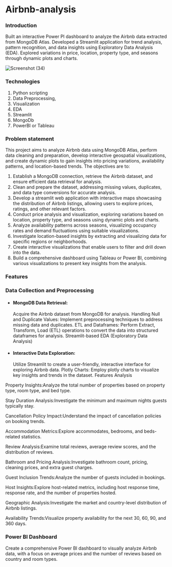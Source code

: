 # Airbnb-analysis

### Introduction
Built an interactive Power PI dashboard to analyze the Airbnb data extracted from MongoDB Atlas. Developed a Streamlit application for trend analysis, pattern recognition, and data insights using Exploratory Data Analysis (EDA). Explored variations in price, location, property type, and seasons through dynamic plots and charts.

![Screenshot (34)](https://github.com/jayakaviravi/Airbnb-analysis/assets/156929580/4ff8d15d-e18e-4494-89bb-72487254d9fa)

### Technologies
1. Python scripting
2. Data Preprocessing,
3. Visualization
4. EDA
5. Streamlit
6. MongoDb
7. PowerBI or Tableau


 ### Problem statement

 This project aims to analyze Airbnb data using MongoDB Atlas, perform data cleaning
and preparation, develop interactive geospatial visualizations, and create dynamic
plots to gain insights into pricing variations, availability patterns, and location-based
trends. The objectives are to:
1. Establish a MongoDB connection, retrieve the Airbnb dataset, and ensure
efficient data retrieval for analysis.
2. Clean and prepare the dataset, addressing missing values, duplicates, and
data type conversions for accurate analysis.
3. Develop a streamlit web application with interactive maps showcasing the
distribution of Airbnb listings, allowing users to explore prices, ratings, and
other relevant factors.
4. Conduct price analysis and visualization, exploring variations based on
location, property type, and seasons using dynamic plots and charts.
5. Analyze availability patterns across seasons, visualizing occupancy rates and
demand fluctuations using suitable visualizations.
6. Investigate location-based insights by extracting and visualizing data for
specific regions or neighborhoods.
7. Create interactive visualizations that enable users to filter and drill down into
the data.
8. Build a comprehensive dashboard using Tableau or Power BI, combining
various visualizations to present key insights from the analysis.

### Features

### Data Collection and Preprocessing

- #### MongoDB Data Retrieval:
  Acquire the Airbnb dataset from MongoDB for analysis.
Handling Null and Duplicate Values: Implement preprocessing techniques to address missing data and duplicates.
ETL and Dataframes: Perform Extract, Transform, Load (ETL) operations to convert the data into structured dataframes for analysis.
Streamlit-based EDA (Exploratory Data Analysis)

- #### Interactive Data Exploration:
   Utilize Streamlit to create a user-friendly, interactive interface for exploring Airbnb data.
Plotly Charts: Employ plotly charts to visualize key insights and trends in the dataset.
Features Analysis

Property Insights:Analyze the total number of properties based on property type, room type, and bed type.

Stay Duration Analysis:Investigate the minimum and maximum nights guests typically stay.

Cancellation Policy Impact:Understand the impact of cancellation policies on booking trends.

Accommodation Metrics:Explore accommodates, bedrooms, and beds-related statistics.

Review Analysis:Examine total reviews, average review scores, and the distribution of reviews.

Bathroom and Pricing Analysis:Investigate bathroom count, pricing, cleaning prices, and extra guest charges.

Guest Inclusion Trends:Analyze the number of guests included in bookings.

Host Insights:Explore host-related metrics, including host response time, response rate, and the number of properties hosted.

Geographic Analysis:Investigate the market and country-level distribution of Airbnb listings.

Availability Trends:Visualize property availability for the next 30, 60, 90, and 360 days.

### Power BI Dashboard

Create a comprehensive Power BI dashboard to visually analyze Airbnb data, with a focus on average prices and the number of reviews based on country and room types.

